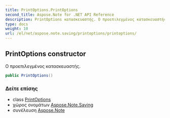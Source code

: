 ```yaml
---
title: PrintOptions.PrintOptions
second_title: Aspose.Note for .NET API Reference
description: PrintOptions κατασκευαστής. Ο προεπιλεγμένος κατασκευαστής.
type: docs
weight: 10
url: /el/net/aspose.note.saving/printoptions/printoptions/
---
```

## PrintOptions constructor

Ο προεπιλεγμένος κατασκευαστής.

```csharp
public PrintOptions()
```

### Δείτε επίσης

* class [PrintOptions](../)
* χώρος ονομάτων [Aspose.Note.Saving](../../printoptions/)
* συνέλευση [Aspose.Note](../../../)


